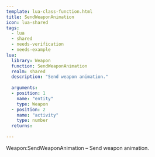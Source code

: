 ```yaml
---
template: lua-class-function.html
title: SendWeaponAnimation
icon: lua-shared
tags:
  - lua
  - shared
  - needs-verification
  - needs-example
lua:
  library: Weapon
  function: SendWeaponAnimation
  realm: shared
  description: "Send weapon animation."
  
  arguments:
  - position: 1
    name: "entity"
    type: Weapon
  - position: 2
    name: "activity"
    type: number
  returns:
    
---
```


<div class="lua__search__keywords">
Weapon:SendWeaponAnimation &#x2013; Send weapon animation.
</div>
